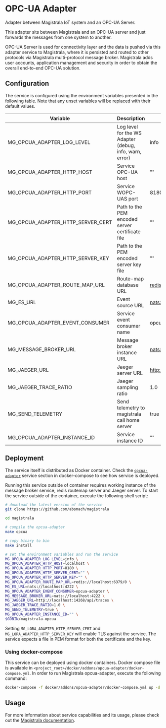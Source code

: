 # OPC-UA Adapter

Adapter between Magistrala IoT system and an OPC-UA Server.

This adapter sits between Magistrala and an OPC-UA server and just forwards the messages from one system to another.

OPC-UA Server is used for connectivity layer and the data is pushed via this adapter service to Magistrala, where it is persisted and routed to other protocols via Magistrala multi-protocol message broker. Magistrala adds user accounts, application management and security in order to obtain the overall end-to-end OPC-UA solution.

## Configuration

The service is configured using the environment variables presented in the following table. Note that any unset variables will be replaced with their default values.

| Variable                          | Description                                             | Default                             |
| --------------------------------- | ------------------------------------------------------- | ----------------------------------- |
| MG_OPCUA_ADAPTER_LOG_LEVEL        | Log level for the WS Adapter (debug, info, warn, error) | info                                |
| MG_OPCUA_ADAPTER_HTTP_HOST        | Service OPC-UA host                                     | ""                                  |
| MG_OPCUA_ADAPTER_HTTP_PORT        | Service WOPC-UAS port                                   | 8180                                |
| MG_OPCUA_ADAPTER_HTTP_SERVER_CERT | Path to the PEM encoded server certificate file         | ""                                  |
| MG_OPCUA_ADAPTER_HTTP_SERVER_KEY  | Path to the PEM encoded server key file                 | ""                                  |
| MG_OPCUA_ADAPTER_ROUTE_MAP_URL    | Route-map database URL                                  | <redis://localhost:6379/0>          |
| MG_ES_URL                         | Event source URL                                        | <nats://localhost:4222>             |
| MG_OPCUA_ADAPTER_EVENT_CONSUMER   | Service event consumer name                             | opcua-adapter                       |
| MG_MESSAGE_BROKER_URL             | Message broker instance URL                             | <nats://localhost:4222>             |
| MG_JAEGER_URL                     | Jaeger server URL                                       | <http://localhost:14268/api/traces> |
| MG_JAEGER_TRACE_RATIO             | Jaeger sampling ratio                                   | 1.0                                 |
| MG_SEND_TELEMETRY                 | Send telemetry to magistrala call home server           | true                                |
| MG_OPCUA_ADAPTER_INSTANCE_ID      | Service instance ID                                     | ""                                  |

## Deployment

The service itself is distributed as Docker container. Check the [`opcua-adapter`](https://github.com/absmach/magistrala/blob/master/docker/addons/opcua-adapter/docker-compose.yml) service section in docker-compose to see how service is deployed.

Running this service outside of container requires working instance of the message broker service, redis routemap server and Jaeger server.
To start the service outside of the container, execute the following shell script:

```bash
# download the latest version of the service
git clone https://github.com/absmach/magistrala

cd magistrala

# compile the opcua-adapter
make opcua

# copy binary to bin
make install

# set the environment variables and run the service
MG_OPCUA_ADAPTER_LOG_LEVEL=info \
MG_OPCUA_ADAPTER_HTTP_HOST=localhost \
MG_OPCUA_ADAPTER_HTTP_PORT=8180 \
MG_OPCUA_ADAPTER_HTTP_SERVER_CERT="" \
MG_OPCUA_ADAPTER_HTTP_SERVER_KEY="" \
MG_OPCUA_ADAPTER_ROUTE_MAP_URL=redis://localhost:6379/0 \
MG_ES_URL=nats://localhost:4222 \
MG_OPCUA_ADAPTER_EVENT_CONSUMER=opcua-adapter \
MG_MESSAGE_BROKER_URL=nats://localhost:4222 \
MG_JAEGER_URL=http://localhost:14268/api/traces \
MG_JAEGER_TRACE_RATIO=1.0 \
MG_SEND_TELEMETRY=true \
MG_OPCUA_ADAPTER_INSTANCE_ID="" \
$GOBIN/magistrala-opcua
```

Setting `MG_LORA_ADAPTER_HTTP_SERVER_CERT` and `MG_LORA_ADAPTER_HTTP_SERVER_KEY` will enable TLS against the service. The service expects a file in PEM format for both the certificate and the key.

### Using docker-compose

This service can be deployed using docker containers. Docker compose file is available in `<project_root>/docker/addons/opcua-adapter/docker-compose.yml`. In order to run Magistrala opcua-adapter, execute the following command:

```bash
docker-compose -f docker/addons/opcua-adapter/docker-compose.yml up -d
```

## Usage

For more information about service capabilities and its usage, please check out the [Magistrala documentation](https://docs.magistrala.abstractmachines.fr/opcua).
